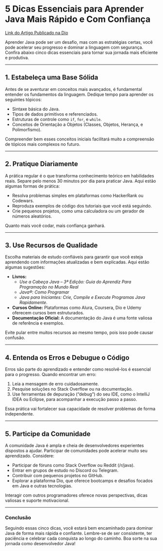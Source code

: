 
# 5 Dicas Essenciais para Aprender Java Mais Rápido e Com Confiança
[Link do Artigo Publicado na Dio](https://web.dio.me/articles/aprenda-java-com-confianca)

Aprender Java pode ser um desafio, mas com as estratégias certas, você pode acelerar seu progresso e dominar a linguagem com segurança. Confira abaixo cinco dicas essenciais para tornar sua jornada mais eficiente e produtiva.

---

## 1. **Estabeleça uma Base Sólida**

Antes de se aventurar em conceitos mais avançados, é fundamental entender os fundamentos da linguagem. Dedique tempo para aprender os seguintes tópicos:

- Sintaxe básica do Java.
- Tipos de dados primitivos e referenciados.
- Estruturas de controle como `if`, `for`, e `while`.
- Conceitos de Orientação a Objetos (Classes, Objetos, Herança, e Polimorfismo).

Compreender bem esses conceitos iniciais facilitará muito a compreensão de tópicos mais complexos no futuro.

---

## 2. **Pratique Diariamente**

A prática regular é o que transforma conhecimento teórico em habilidades reais. Separe pelo menos 30 minutos por dia para praticar Java. Aqui estão algumas formas de prática:

- Resolva problemas simples em plataformas como HackerRank ou Codewars.
- Reproduza exemplos de código dos tutoriais que você está seguindo.
- Crie pequenos projetos, como uma calculadora ou um gerador de números aleatórios.

Quanto mais você codar, mais confiança ganhará.

---

## 3. **Use Recursos de Qualidade**

Escolha materiais de estudo confiáveis para garantir que você esteja aprendendo com informações atualizadas e bem explicadas. Aqui estão algumas sugestões:

- **Livros:** 
    - *Use a Cabeça Java – 3ª Edição: Guia do Aprendiz Para Programação no Mundo Real* 
    - *Java®: Como Programar* 
    - *Java para Iniciantes: Crie, Compile e Execute Programas Java Rapidamente*.
- **Cursos Online:** Plataformas como Alura, Coursera, Dio e Udemy oferecem cursos bem estruturados.
- **Documentação Oficial:** A documentação do Java é uma fonte valiosa de referência e exemplos.

Evite pular entre muitos recursos ao mesmo tempo, pois isso pode causar confusão.

---

## 4. **Entenda os Erros e Debugue o Código**

Erros são parte do aprendizado e entender como resolvê-los é essencial para o progresso. Quando encontrar um erro:

1. Leia a mensagem de erro cuidadosamente.
2. Pesquise soluções no Stack Overflow ou na documentação.
3. Use ferramentas de depuração (“debug”) do seu IDE, como o IntelliJ IDEA ou Eclipse, para acompanhar a execução passo a passo.

Essa prática vai fortalecer sua capacidade de resolver problemas de forma independente.

---

## 5. **Participe da Comunidade**

A comunidade Java é ampla e cheia de desenvolvedores experientes dispostos a ajudar. Participar de comunidades pode acelerar muito seu aprendizado. Considere:

- Participar de fóruns como Stack Overflow ou Reddit (/r/java).
- Entrar em grupos de estudo no Discord ou Telegram.
- Contribuir com pequenos projetos no GitHub.
- Explorar a plataforma Dio, que oferece bootcamps e desafios focados em Java e outras tecnologias.

Interagir com outros programadores oferece novas perspectivas, dicas valiosas e suporte motivacional.

---

### Conclusão

Seguindo essas cinco dicas, você estará bem encaminhado para dominar Java de forma mais rápida e confiante. Lembre-se de ser consistente, ter paciência e celebrar cada conquista ao longo do caminho. Boa sorte na sua jornada como desenvolvedor Java!
